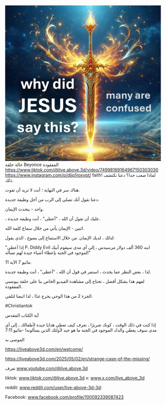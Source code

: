 ![Video cover image](../cover.jpg)
حالة حلقة Beyonce المفقودة
https://www.tiktok.com/@live.above.3d/video/74998169164967150303030 https://www.instagram.com/p/djjp1roxypt/
faith! لماذا صعب جدا؟
دعنا نكتشف ذلك.

هناك سر في النهاية ؛ أنت لا تريد أن تفوت.

دعنا نقول أنك تصلي إلى الرب من أجل وظيفة جديدة.

واحد - يتحدث الإيمان.

، عليك أن تقول أن الله ، "أعطى" ، أنت وظيفة جديدة.

اثنين - الإيمان يأتي من خلال سماع كلمة الله.

لذلك ، لديك الإيمان. من خلال الاستماع إلى يسوع ، الذي يقول:

"إذا أعطى P. Diddy Evil ابنه 360 ألف دولار مرسيدس ، إلى أي مدى سيقوم أبيك الموجود في الجنة بإعطاء أشياء جيدة لهم تسأله"

ماثيو 7 الآية 11.

لذا ، بغض النظر عما يحدث ، استمر في قول أن الله ، "أعطى" ، أنت وظيفة جديدة.

لفهم هذا بشكل أفضل ، تحتاج إلى مشاهدة الفيديو الخاص بنا على حلقة بيونسي المفقودة.

الجزء 2 من هذا الوحي يخرج غدًا ، لذا اتبعنا لتلقي.

#Christiantok

آية الكتاب المقدس

إذا كنت في ذلك الوقت ، كونك شريرًا ، تعرف كيف تعطي هدايا جيدة لأطفالك ، إلى أي مدى سوف يعطي والدك الموجود في الجنة ما هو جيد لأولئك الذين يسألونه! -ماثيو 7:11


الموصى به


https://liveabove3d.com/en/welcome/

https://liveabove3d.com/2025/05/02/en/strange-case-of-the-missing/


تعرف www.youtube.com/@live.above.3d

tiktok: www.tiktok.com/@live.above.3d
x: www.x.com/live_above_3d


reddit: www.reddit.com/user/live-above-3d-3d:

Facebook: www.facebook.com/profile/100092339087423






